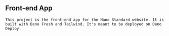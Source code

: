 ## Front-end App

    This project is the front-end app for the Nano Standard website. It is built with Deno Fresh and Tailwind. It's meant to be deployed on Deno Deploy.

